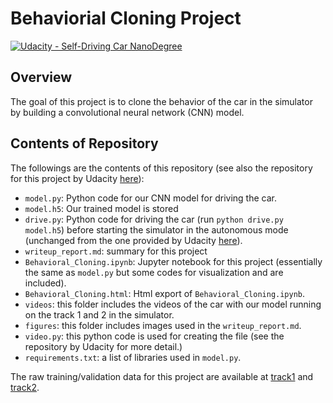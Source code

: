 # Behaviorial Cloning Project

[![Udacity - Self-Driving Car NanoDegree](https://s3.amazonaws.com/udacity-sdc/github/shield-carnd.svg)](http://www.udacity.com/drive)

## Overview
The goal of this project is to clone the behavior of the car
in the simulator by building a convolutional neural network (CNN) model.

## Contents of Repository
The followings are the contents of this repository
(see also the repository for this project by Udacity
[here](https://github.com/udacity/CarND-Behavioral-Cloning-P3)):

- `model.py`: Python code for our CNN model for driving the car.
- `model.h5`: Our trained model is stored
- `drive.py`: Python code for driving the car (run `python drive.py model.h5`)
before starting the simulator in the autonomous mode (unchanged from the one
provided by Udacity
[here](https://github.com/udacity/CarND-Behavioral-Cloning-P3)).
- `writeup_report.md`: summary for this project
- `Behavioral_Cloning.ipynb`: Jupyter notebook for this project (essentially
  the same as `model.py` but some codes for visualization and are included).
- `Behavioral_Cloning.html`: Html export of `Behavioral_Cloning.ipynb`.
- `videos`: this folder includes the videos of the car with our model running
on the track 1 and 2 in the simulator.
- `figures`: this folder includes images used in the `writeup_report.md`.
- `video.py`: this python code is used for creating the file (see the repository
  by Udacity for more detail.)
- `requirements.txt`: a list of libraries used in `model.py`.

The raw training/validation data for this project are available at
[track1](https://www.dropbox.com/s/gym0odt4hu9r2in/data.zip?dl=0)
and
[track2](https://www.dropbox.com/s/pewr3gx5w8qhz4y/data_track2.zip?dl=0).
